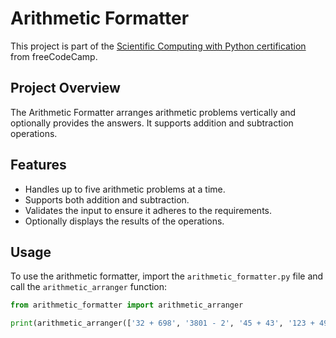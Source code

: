 # Arithmetic Formatter

This project is part of the [Scientific Computing with Python certification](https://freecodecamp.org/certification/fcc09c77169-264e-4f13-913e-e87982783eb8/scientific-computing-with-python-v7) from freeCodeCamp.

## Project Overview

The Arithmetic Formatter arranges arithmetic problems vertically and optionally provides the answers. It supports addition and subtraction operations.

## Features

- Handles up to five arithmetic problems at a time.
- Supports both addition and subtraction.
- Validates the input to ensure it adheres to the requirements.
- Optionally displays the results of the operations.

## Usage

To use the arithmetic formatter, import the `arithmetic_formatter.py` file and call the `arithmetic_arranger` function:

```python
from arithmetic_formatter import arithmetic_arranger

print(arithmetic_arranger(['32 + 698', '3801 - 2', '45 + 43', '123 + 49'], True))
